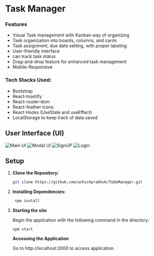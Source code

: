 # Task Manager


<!-- ![Kanban Board](https://blogger.googleusercontent.com/img/b/R29vZ2xl/AVvXsEhqA9xbhC5g5D6_iYXGgWUWMYY5qY7wygUr4m7bMCjieOCslHZRpLIAsgcyrLtPMkSOivldQcql322Z5GQX5ZH1D_sCsMCSxqo_ksKNZwRsfJMjcDLGQ1dA8YErXvE6j0SDH8nzGExFm1BJjh029cz_9qBVrHPT0bNOTEv4XH2dHi02kQ7SqT7_jnlz4uZf/w1200-h1200/26.png) -->

### Features

- Visual Task management with Kanban way of organizing
- Task organization into boards, columns, and cards
- Task assignment, due date setting, with proper labeling
- User-friendly interface
- can track task status
- Drag-and-drop feature for enhanced task management
- Mobile-Responsive


### Tech Stacks Used:

- Bootstrap
- React-toastify
- React-router-dom
- React-feather icons
- React Hooks (UseState and useEffect)
- LocalStorage  to keep track of data saved
 


## User Interface (UI)

![Main UI](https://drive.google.com/file/d/1ZQU4GWZJp_O_6UzwQfTWDrBjIsUyBha1/view?usp=sharing)
![Modal UI](https://drive.google.com/file/d/14BKEqm29Fe7tOwz7t668qTMu9So1SQVU/view?usp=sharing)
![SignUP](https://drive.google.com/file/d/1QGO7ouLV94shuSVogTD4pv4wvzO0SiQd/view?usp=sharing)
![Login](https://drive.google.com/file/d/1Fgcknm-x3R5J6MexCsRQ3LIxeVK1wCSQ/view?usp=sharing)

## Setup

1. **Clone the Repository:**

   ```bash
   git clone https://github.com/ashishprabhuk/ToDoManager.git
   ```

2. **Installing Dependencies:**

   ```bash
    npm install
   ```

3. **Starting the site**

   Begin the application with the following command in the directory:

   ```
   npm start
   ```

   **Accessing the Application**

   Go to http://localhost:3000 to access application.